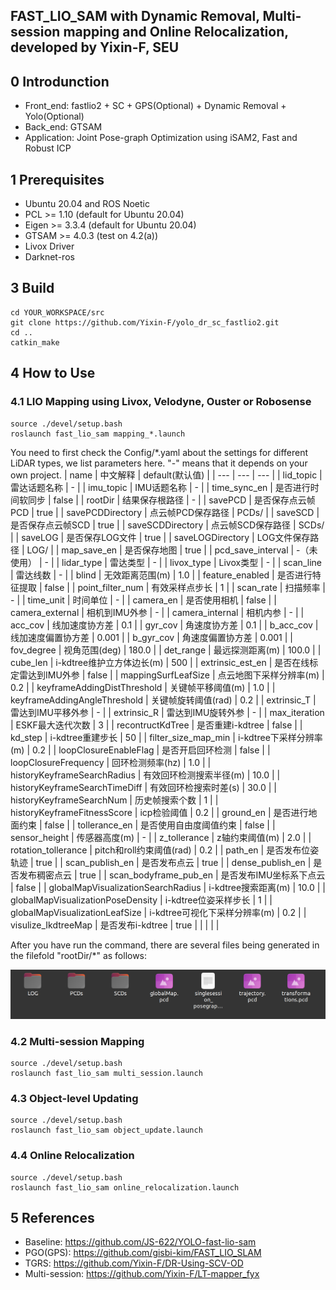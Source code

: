 ## FAST_LIO_SAM with Dynamic Removal, Multi-session mapping and Online Relocalization, developed by Yixin-F, SEU

## 0 Introdunction
- Front_end: fastlio2 + SC + GPS(Optional) + Dynamic Removal + Yolo(Optional)
- Back_end: GTSAM
- Application: Joint Pose-graph Optimization using iSAM2, Fast and Robust ICP

## 1 Prerequisites

- Ubuntu 20.04 and ROS Noetic
- PCL >= 1.10 (default for Ubuntu 20.04)
- Eigen >= 3.3.4 (default for Ubuntu 20.04)
- GTSAM >= 4.0.3 (test on 4.2(a))
- Livox Driver
- Darknet-ros

## 3 Build

```shell
cd YOUR_WORKSPACE/src
git clone https://github.com/Yixin-F/yolo_dr_sc_fastlio2.git
cd ..
catkin_make
```

## 4 How to Use
### 4.1 LIO Mapping using Livox, Velodyne, Ouster or Robosense
```shell
source ./devel/setup.bash
roslaunch fast_lio_sam mapping_*.launch
```
You need to first check the Config/*.yaml about the settings for different LiDAR types, we list parameters here. "-" means that it depends on your own project.
| name | 中文解释 | default(默认值) |
| --- | --- | --- |
| lid_topic | 雷达话题名称 | - |
| imu_topic | IMU话题名称 | - |
| time_sync_en | 是否进行时间软同步 | false |
| rootDir | 结果保存根路径 | - |
| savePCD | 是否保存点云帧PCD | true |
| savePCDDirectory | 点云帧PCD保存路径 | PCDs/ |
| saveSCD | 是否保存点云帧SCD | true |
| saveSCDDirectory | 点云帧SCD保存路径 | SCDs/ |
| saveLOG | 是否保存LOG文件 | true |
| saveLOGDirectory | LOG文件保存路径 | LOG/ |
| map_save_en | 是否保存地图 | true |
| pcd_save_interval | -（未使用） | - |
| lidar_type | 雷达类型 | - |
| livox_type | Livox类型 | - |
| scan_line | 雷达线数 | - |
| blind | 无效距离范围(m) | 1.0 |
| feature_enabled | 是否进行特征提取 | false |
| point_filter_num | 有效采样点步长 | 1 |
| scan_rate | 扫描频率 | - |
| time_unit | 时间单位 | - |
| camera_en | 是否使用相机 | false |
| camera_external | 相机到IMU外参 | - |
| camera_internal | 相机内参 | - |
| acc_cov | 线加速度协方差 | 0.1 |
| gyr_cov | 角速度协方差 | 0.1 |
| b_acc_cov | 线加速度偏置协方差 | 0.001 |
| b_gyr_cov | 角速度偏置协方差 | 0.001 |
| fov_degree | 视角范围(deg) | 180.0 |
| det_range | 最远探测距离(m) | 100.0 |
| cube_len | i-kdtree维护立方体边长(m) | 500 |
| extrinsic_est_en | 是否在线标定雷达到IMU外参 | false |
| mappingSurfLeafSize | 点云地图下采样分辨率(m) | 0.2 |
| keyframeAddingDistThreshold | 关键帧平移阈值(m) | 1.0 |
| keyframeAddingAngleThreshold | 关键帧旋转阈值(rad) | 0.2 |
| extrinsic_T | 雷达到IMU平移外参 | - |
| extrinsic_R | 雷达到IMU旋转外参 | - |
| max_iteration | ESKF最大迭代次数 | 3 |
| recontructKdTree | 是否重建i-kdtree | false |
| kd_step | i-kdtree重建步长 | 50 |
| filter_size_map_min | i-kdtree下采样分辨率(m) | 0.2 |
| loopClosureEnableFlag | 是否开启回环检测 | false |
| loopClosureFrequency | 回环检测频率(hz) | 1.0 |
| historyKeyframeSearchRadius | 有效回环检测搜索半径(m) | 10.0 |
| historyKeyframeSearchTimeDiff | 有效回环检搜索时差(s) | 30.0 |
| historyKeyframeSearchNum | 历史帧搜索个数 | 1 |
| historyKeyframeFitnessScore | icp检验阈值 | 0.2 |
| ground_en | 是否进行地面约束 | false |
| tollerance_en | 是否使用自由度阈值约束 | false |
| sensor_height | 传感器高度(m) | - |
| z_tollerance | z轴约束阈值(m) | 2.0 |
| rotation_tollerance | pitch和roll约束阈值(rad) | 0.2 |
| path_en | 是否发布位姿轨迹 | true |
| scan_publish_en | 是否发布点云 | true |
| dense_publish_en | 是否发布稠密点云 | true |
| scan_bodyframe_pub_en | 是否发布IMU坐标系下点云 | false |
| globalMapVisualizationSearchRadius | i-kdtree搜索距离(m) | 10.0 |
| globalMapVisualizationPoseDensity | i-kdtree位姿采样步长 | 1 |
| globalMapVisualizationLeafSize | i-kdtree可视化下采样分辨率(m) | 0.2 |
| visulize_IkdtreeMap | 是否发布i-kdtree | true |
|  |  |  |

After you have run the command, there are several files being generated in the filefold "rootDir/*" as follows:

<img src="./pic/lio_file.png" alt="Files generated after running our LIO" width="800">


### 4.2 Multi-session Mapping
```shell
source ./devel/setup.bash
roslaunch fast_lio_sam multi_session.launch
```

### 4.3 Object-level Updating
```shell
source ./devel/setup.bash
roslaunch fast_lio_sam object_update.launch
```

### 4.4 Online Relocalization
```shell
source ./devel/setup.bash
roslaunch fast_lio_sam online_relocalization.launch
```

## 5 References
- Baseline: https://github.com/JS-622/YOLO-fast-lio-sam
- PGO(GPS): https://github.com/gisbi-kim/FAST_LIO_SLAM
- TGRS: https://github.com/Yixin-F/DR-Using-SCV-OD
- Multi-session: https://github.com/Yixin-F/LT-mapper_fyx


